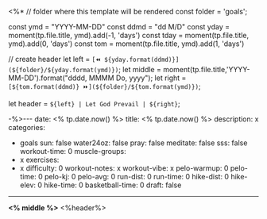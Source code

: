 <%*
// folder where this template will be rendered
const folder = 'goals';

const ymd = "YYYY-MM-DD"
const ddmd = "dd M/D"
const yday = moment(tp.file.title, ymd).add(-1, 'days')
const tday = moment(tp.file.title, ymd).add(0, 'days')
const tom = moment(tp.file.title, ymd).add(1, 'days')

// create header
let left = `[⏪ ${yday.format(ddmd)}](${folder}/${yday.format(ymd)})`;
let middle = moment(tp.file.title,'YYYY-MM-DD').format("dddd, MMMM Do, yyyy");
let right = `[${tom.format(ddmd)} ⏩](${folder}/${tom.format(ymd)})`;

let header =  `${left} | Let God Prevail | ${right}`;

-%>---
date: <% tp.date.now() %>
title: <% tp.date.now() %>
description: x
categories:
  - goals
sun: false
water24oz: false
pray: false
meditate: false
sss: false
workout-time: 0
muscle-groups:
  - x
exercises:
  - x
difficulty: 0
workout-notes: x
workout-vibe: x
pelo-warmup: 0
pelo-time: 0
pelo-kj: 0
pelo-avg: 0
run-dist: 0
run-time: 0
hike-dist: 0
hike-elev: 0
hike-time: 0
basketball-time: 0
draft: false
---
**<% middle %>**
<%header%>


